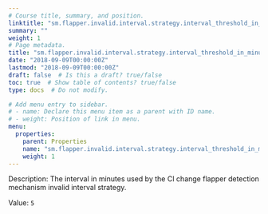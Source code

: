 ```yaml
---
# Course title, summary, and position.
linktitle: "sm.flapper.invalid.interval.strategy.interval_threshold_in_minutes"
summary: ""
weight: 1
# Page metadata.
title: "sm.flapper.invalid.interval.strategy.interval_threshold_in_minutes"
date: "2018-09-09T00:00:00Z"
lastmod: "2018-09-09T00:00:00Z"
draft: false  # Is this a draft? true/false
toc: true  # Show table of contents? true/false
type: docs  # Do not modify.

# Add menu entry to sidebar.
# - name: Declare this menu item as a parent with ID name.
# - weight: Position of link in menu.
menu:
  properties:
    parent: Properties
    name: "sm.flapper.invalid.interval.strategy.interval_threshold_in_minutes"
    weight: 1
---
```


Description: The interval in minutes used by the CI change flapper detection mechanism invalid interval strategy.


Value: `5`